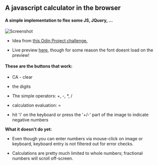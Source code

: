 ## A javascript calculator in the browser

#### A simple implementation to flex some JS, JQuery, ...

![Screenshot](https://github.com/afshinator/js-calculator/blob/master/img/calc-shot.png "JS-Calculator screen shot")

- Idea from <a href="http://www.theodinproject.com/javascript-and-jquery/on-screen-calculator" target="_blank">this Odin Project challenge.</a>

- Live preview [here](http://htmlpreview.github.io/?https://github.com/afshinator/js-calculator/blob/master/index.html), though for some reason the font doesnt load on the preview!


#### These are the buttons that work:

- CA - clear

- the digits

- The simple operators: +, -, *, /

- calculation evaluation: =

- hit 'i' on the keyboard or press the '+/-' part of the image to indicate negative numbers


**What it doesn't do yet:**

- Even though you can enter numbers via mouse-click on image or keyboard, keyboard entry is not filtered out for error checks.

- Calculations are pretty much limited to whole numbers; fractional numbers will scroll off-screen.


